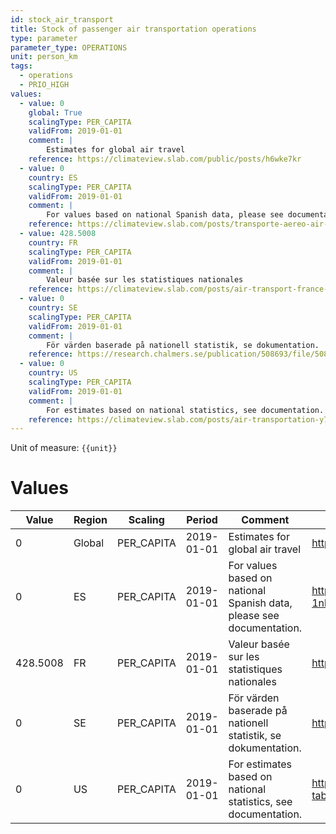 ```yaml
---
id: stock_air_transport
title: Stock of passenger air transportation operations
type: parameter
parameter_type: OPERATIONS
unit: person_km
tags:
  - operations
  - PRIO_HIGH
values:
  - value: 0
    global: True
    scalingType: PER_CAPITA
    validFrom: 2019-01-01
    comment: |
        Estimates for global air travel
    reference: https://climateview.slab.com/public/posts/h6wke7kr
  - value: 0
    country: ES
    scalingType: PER_CAPITA
    validFrom: 2019-01-01
    comment: |
        For values based on national Spanish data, please see documentation.
    reference: https://climateview.slab.com/posts/transporte-aereo-air-transport-1nhvy53b#hsdsf-passenger-air-travel
  - value: 428.5008
    country: FR
    scalingType: PER_CAPITA
    validFrom: 2019-01-01
    comment: |
        Valeur basée sur les statistiques nationales
    reference: https://climateview.slab.com/posts/air-transport-france-dt93wban
  - value: 0
    country: SE
    scalingType: PER_CAPITA
    validFrom: 2019-01-01
    comment: |
        För värden baserade på nationell statistik, se dokumentation.
    reference: https://research.chalmers.se/publication/508693/file/508693_Fulltext.pdf
  - value: 0
    country: US
    scalingType: PER_CAPITA
    validFrom: 2019-01-01
    comment: |
        For estimates based on national statistics, see documentation.
    reference: https://climateview.slab.com/posts/air-transportation-y7ajcmm0#hoyo0-table-2-domestic-air-travel
---
```



Unit of measure: `{{unit}}`


# Values


| Value | Region | Scaling | Period | Comment | Reference |
|-------|--------|---------|--------|---------|-----------|
| 0 | Global | PER_CAPITA | 2019-01-01 | Estimates for global air travel | https://climateview.slab.com/public/posts/h6wke7kr |
| 0 | ES | PER_CAPITA | 2019-01-01 | For values based on national Spanish data, please see documentation. | https://climateview.slab.com/posts/transporte-aereo-air-transport-1nhvy53b#hsdsf-passenger-air-travel |
| 428.5008 | FR | PER_CAPITA | 2019-01-01 | Valeur basée sur les statistiques nationales | https://climateview.slab.com/posts/air-transport-france-dt93wban |
| 0 | SE | PER_CAPITA | 2019-01-01 | För värden baserade på nationell statistik, se dokumentation. | https://research.chalmers.se/publication/508693/file/508693_Fulltext.pdf |
| 0 | US | PER_CAPITA | 2019-01-01 | For estimates based on national statistics, see documentation. | https://climateview.slab.com/posts/air-transportation-y7ajcmm0#hoyo0-table-2-domestic-air-travel |



